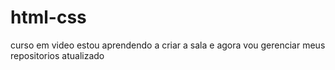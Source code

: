 # html-css
 curso em video
 estou aprendendo a criar a sala e agora vou gerenciar meus repositorios 
 atualizado
